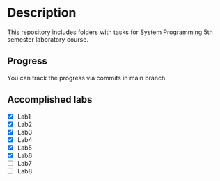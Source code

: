 # Description

This repository includes folders with tasks for System Programming 5th semester laboratory course.

## Progress

You can track the progress via commits in main branch

## Accomplished labs

- [X] Lab1
- [X] Lab2
- [X] Lab3
- [X] Lab4
- [X] Lab5
- [X] Lab6
- [ ] Lab7
- [ ] Lab8
